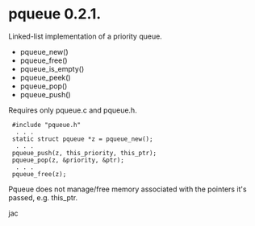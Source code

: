 # pqueue 0.2.1.

Linked-list implementation of a priority queue.

*   pqueue\_new()
*   pqueue\_free()
*   pqueue\_is\_empty()
*   pqueue\_peek()
*   pqueue\_pop()
*   pqueue\_push()

Requires only pqueue.c and pqueue.h.

     #include "pqueue.h"
      . . .
     static struct pqueue *z = pqueue_new();
      . . .
     pqueue_push(z, this_priority, this_ptr);
     pqueue_pop(z, &priority, &ptr);
      . . .
     pqueue_free(z);

Pqueue does not manage/free memory associated with the pointers it's passed,
e.g. this\_ptr.

jac

